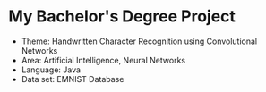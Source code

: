 # My Bachelor's Degree Project
* Theme: Handwritten Character Recognition using Convolutional Networks
* Area: Artificial Intelligence, Neural Networks
* Language: Java
* Data set: EMNIST Database

